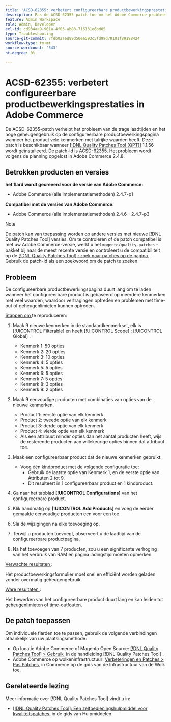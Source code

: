 ```yaml
---
title: 'ACSD-62355: verbetert configureerbare productbewerkingsprestaties in Adobe Commerce'
description: Pas de ACSD-62355-patch toe om het Adobe Commerce-probleem op te lossen, waarbij de configureerbare pagina voor productbewerking langzaam wordt geladen wanneer het product is gebaseerd op talrijke kenmerken met veel waarden.
feature: Admin Workspace
role: Admin, Developer
exl-id: cd934aa9-901a-4f03-ab83-716131e6bd85
type: Troubleshooting
source-git-commit: 7fdb02a6d89d50ea593c5fd99d78101f89198424
workflow-type: tm+mt
source-wordcount: '543'
ht-degree: 0%

---
```


# ACSD-62355: verbetert configureerbare productbewerkingsprestaties in Adobe Commerce

De ACSD-62355-patch verhelpt het probleem van de trage laadtijden en het hoge geheugengebruik op de configureerbare productbewerkingspagina wanneer het product vele kenmerken met talrijke waarden heeft. Deze patch is beschikbaar wanneer [[!DNL Quality Patches Tool (QPT)]](/help/tools/quality-patches-tool/quality-patches-tool-to-self-serve-quality-patches.md) 1.1.56 wordt geïnstalleerd. De patch-id is ACSD-62355. Het probleem wordt volgens de planning opgelost in Adobe Commerce 2.4.8.

## Betrokken producten en versies

**het flard wordt gecreeerd voor de versie van Adobe Commerce:**

* Adobe Commerce (alle implementatiemethoden) 2.4.7-p1

**Compatibel met de versies van Adobe Commerce:**

* Adobe Commerce (alle implementatiemethoden) 2.4.6 - 2.4.7-p3

>[!NOTE]
>
>De patch kan van toepassing worden op andere versies met nieuwe [!DNL Quality Patches Tool] versies. Om te controleren of de patch compatibel is met uw Adobe Commerce-versie, werkt u het `magento/quality-patches` -pakket bij naar de meest recente versie en controleert u de compatibiliteit op de [[!DNL Quality Patches Tool] : zoek naar patches op de pagina &#x200B;](https://experienceleague.adobe.com/tools/commerce-quality-patches/index.html?lang=nl-NL) . Gebruik de patch-id als een zoekwoord om de patch te zoeken.

## Probleem

De configureerbare productbewerkingspagina duurt lang om te laden wanneer het configureerbare product is gebaseerd op meerdere kenmerken met veel waarden, waardoor vertragingen optreden en problemen met time-out of geheugenlimieten kunnen optreden.

<u> Stappen om </u> te reproduceren:

1. Maak 9 nieuwe kenmerken in de standaardkenmerkset, elk is [!UICONTROL Filterable] en heeft [!UICONTROL Scope] : [!UICONTROL Global] .
   * Kenmerk 1: 50 opties
   * Kenmerk 2: 20 opties
   * Kenmerk 3: 10 opties
   * Kenmerk 4: 5 opties
   * Kenmerk 5: 5 opties
   * Kenmerk 6: 5 opties
   * Kenmerk 7: 5 opties
   * Kenmerk 8: 3 opties
   * Kenmerk 9: 2 opties

1. Maak 9 eenvoudige producten met combinaties van opties van de nieuwe kenmerken.
   * Product 1: eerste optie van elk kenmerk
   * Product 2: tweede optie van elk kenmerk
   * Product 3: derde optie van elk kenmerk
   * Product 4: vierde optie van elk kenmerk
   * Als een attribuut minder opties dan het aantal producten heeft, wijs de resterende producten aan willekeurige opties binnen dat attribuut toe.

1. Maak een configureerbaar product dat de nieuwe kenmerken gebruikt:
   * Voeg één kindproduct met de volgende configuratie toe:
      * Gebruik de laatste optie van Kenmerk 1, en de eerste optie van Attributen 2 tot 9.
      * Dit resulteert in 1 configureerbaar product en 1 kindproduct.
1. Ga naar het tabblad **[!UICONTROL Configurations]** van het configureerbare product.
1. Klik handmatig op **[!UICONTROL Add Products]** en voeg de eerder gemaakte eenvoudige producten een voor een toe.
1. Sla de wijzigingen na elke toevoeging op.
1. Terwijl u producten toevoegt, observeert u de laadtijd van de configureerbare productpagina.
1. Na het toevoegen van 7 producten, zou u een significante verhoging van het verbruik van RAM en pagina ladingstijd moeten opmerken

<u> Verwachte resultaten </u>:

Het productbewerkingsformulier moet snel en efficiënt worden geladen zonder overmatig geheugengebruik.

<u> Ware resultaten </u>:

Het bewerken van het configureerbare product duurt lang en kan leiden tot geheugenlimieten of time-outfouten.

## De patch toepassen

Om individuele flarden toe te passen, gebruik de volgende verbindingen afhankelijk van uw plaatsingsmethode:

* Op locatie Adobe Commerce of Magento Open Source: [[!DNL Quality Patches Tool] > Gebruik &#x200B;](/help/tools/quality-patches-tool/usage.md) in de handleiding [!DNL Quality Patches Tool] .
* Adobe Commerce op wolkeninfrastructuur: [&#x200B; Verbeteringen en Patches > Pas Patches &#x200B;](https://experienceleague.adobe.com/docs/commerce-cloud-service/user-guide/develop/upgrade/apply-patches.html?lang=nl-NL) in Commerce op de gids van de Infrastructuur van de Wolk toe.

## Gerelateerde lezing

Meer informatie over [!DNL Quality Patches Tool] vindt u in:

* [[!DNL Quality Patches Tool]: Een zelfbedieningshulpmiddel voor kwaliteitspatches &#x200B;](/help/tools/quality-patches-tool/quality-patches-tool-to-self-serve-quality-patches.md) in de gids van Hulpmiddelen.
